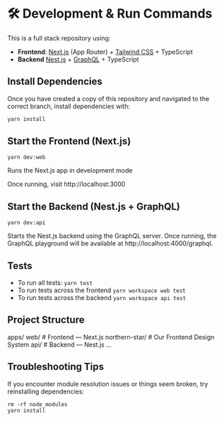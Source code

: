 # 🛠 Development & Run Commands

This is a full stack repository using:

- **Frontend**: [Next.js](https://nextjs.org/) (App Router) + [Tailwind CSS](https://tailwindcss.com/) + TypeScript 
- **Backend** [Nest.js](https://nestjs.com/) + [GraphQL](https://graphql.org/) + TypeScript

## Install Dependencies
Once you have created a copy of this repository and navigated to the correct branch, install dependencies with:

```bash
yarn install
```

## Start the Frontend (Next.js)
```
yarn dev:web
```
Runs the Next.js app in development mode

Once running, visit http://localhost:3000

## Start the Backend (Nest.js + GraphQL)
```
yarn dev:api
```
Starts the Nest.js backend using the GraphQL server.
Once running, the GraphQL playground will be available at http://localhost:4000/graphql.

## Tests
- To run all tests: `yarn test`
- To run tests across the frontend `yarn workspace web test`
- To run tests across the backend `yarn workspace api test`

## Project Structure
apps/
  web/                  # Frontend — Next.js
    northern-star/      # Our Frontend Design System
  api/                  # Backend — Nest.js
  ...

## Troubleshooting Tips
If you encounter module resolution issues or things seem broken, try reinstalling dependencies:
```
rm -rf node_modules
yarn install
```
